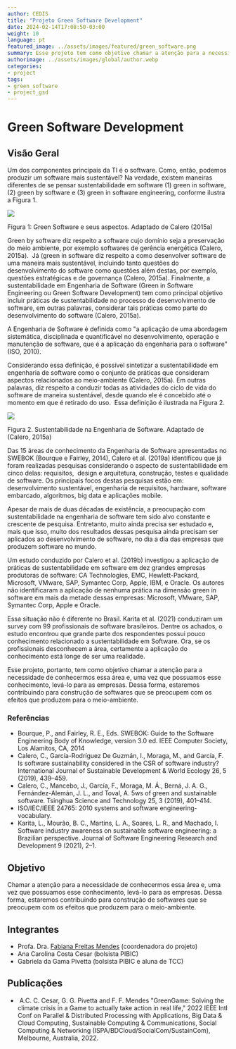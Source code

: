 ```yaml
---
author: CEDIS
title: "Projeto Green Software Development"
date: 2024-02-14T17:08:50-03:00
weight: 10
language: pt
featured_image: ../assets/images/featured/green_software.png
summary: Esse projeto tem como objetivo chamar a atenção para a necessidade de conhecermos a área  de Green Software Development e levá-lo para as empresas.
authorimage: ../assets/images/global/author.webp
categories: 
- project
tags: 
- green_software
- project_gsd
---
```


# Green Software Development

## Visão Geral

Um dos componentes principais da TI é o software. Como, então, podemos produzir um software mais sustentável? Na verdade, existem maneiras diferentes de se pensar sustentabilidade em software (1) green in software,  (2) green by software e (3) green in software engineering, conforme ilustra a Figura 1.

![](https://lh6.googleusercontent.com/3TH7_455zUakULLZ5kJQ3cBAcB0PrHVsO-UI19JhyyBnTAJvhbxCVtxsW8WaPhncvPrdY6df3Y6vM3d4syTMzkzeMmN6abkd5isIdmQ51_eQVlVqUM8yGDmNwIudlnjl4g=w1280)

Figura 1: Green Software e seus aspectos. Adaptado de Calero (2015a)

Green by software diz respeito a software cujo domínio seja a preservação do meio ambiente, por exemplo softwares de gerência energética (Calero, 2015a).  Já (green in software diz respeito a como desenvolver software de uma maneira mais sustentável, incluindo tanto questões do desenvolvimento do software como questões além destas, por exemplo, questões estratégicas e de governança (Calero, 2015a). Finalmente, a sustentabilidade em Engenharia de Software (Green in Software Engineering ou Green Software Development) tem como principal objetivo incluir práticas de sustentabilidade no processo de desenvolvimento de software, em outras palavras, considerar tais práticas como parte do desenvolvimento do software (Calero, 2015a).     

A Engenharia de Software é definida como "a aplicação de uma abordagem sistemática, disciplinada e quantificável no desenvolvimento, operação e manutenção de software, que é a aplicação da engenharia para o software" (ISO, 2010).

Considerando essa definição, é possível sintetizar a sustentabilidade em engenharia de software como o conjunto de práticas que consideram aspectos relacionados ao meio-ambiente (Calero, 2015a). Em outras palavras, diz respeito a conduzir todas as atividades do ciclo de vida do software de maneira sustentável, desde quando ele é concebido até o momento em que é retirado do uso.  Essa definição é ilustrada na Figura 2. 

![](https://lh4.googleusercontent.com/Mk3R7-HE8tm6oMIi5N5y3PvH3dDYS3nuTtfToDQcSFYtgTU4vre-2XVJ_Y53ZIvTHouZgKRVf2LBagxm4WkVMCDcyXXWUGZGcVWn1RlAOjwxWM6YhfCZ1B_ejzHcUD_J=w1280)

Figura 2. Sustentabilidade na Engenharia de Software. Adaptado de  (Calero, 2015a)

Das 15 áreas de conhecimento da Engenharia de Software apresentadas no SWEBOK (Bourque e Fairley, 2014), Calero et al. (2019a) identificou que já foram realizadas pesquisas considerando o aspecto de sustentabilidade em cinco delas: requisitos,  design e arquitetura, construção, testes e qualidade de software. Os principais focos destas pesquisas estão em: desenvolvimento sustentável, engenharia de requisitos, hardware, software embarcado, algoritmos, big data e aplicações mobile.       

Apesar de mais de duas décadas de existência, a preocupação com sustentabilidade na engenharia de software tem sido alvo constante e crescente de pesquisa. Entretanto, muito ainda precisa ser estudado e, mais que isso, muito dos resultados dessas pesquisa ainda precisam ser aplicados ao desenvolvimento de software, no dia a dia das empresas que produzem software no mundo.

Um estudo conduzido por Calero et al. (2019b) investigou a aplicação de práticas de sustentabilidade em software em dez grandes empresas produtoras de software: CA Technologies, EMC, Hewlett-Packard, Microsoft, VMware, SAP, Symantec Corp, Apple, IBM, e Oracle. Os autores não identificaram a aplicação de nenhuma prática na dimensão green in software em mais da metade dessas empresas: Microsoft, VMware, SAP, Symantec Corp, Apple e Oracle.

Essa situação não é diferente no Brasil. Karita et al. (2021) conduziram um survey com 99 profissionais de software brasileiros. Dentre os achados, o estudo encontrou que grande parte dos respondentes possui pouco conhecimento relacionado a sustentabilidade em Software. Ora, se os profissionais desconhecem a área, certamente a aplicação do conhecimento está longe de ser uma realidade.

Esse projeto, portanto, tem como objetivo chamar a atenção para a necessidade de conhecermos essa área e, uma vez que possuamos esse conhecimento, levá-lo para as empresas. Dessa forma, estaremos contribuindo para construção de softwares que se preocupem com os efeitos que produzem para o meio-ambiente.

  

### Referências

- Bourque, P., and Fairley, R. E., Eds. SWEBOK: Guide to the Software Engineering Body of Knowledge, version 3.0 ed. IEEE Computer Society, Los Alamitos, CA, 2014
- Calero, C., García-Rodríguez De Guzmán, I., Moraga, M., and García, F. Is software sustainability considered in the CSR of software industry? International Journal of Sustainable Development & World Ecology 26, 5 (2019), 439–459.
- Calero, C., Mancebo, J., García, F., Moraga, M. Á., Berná, J. A. G., Fernández-Alemán, J. L., and Toval, A. 5ws of green and sustainable software. Tsinghua Science and Technology 25, 3 (2019), 401–414.
- ISO/IEC/IEEE 24765: 2010 systems and software engineering-vocabulary.
- Karita, L., Mourão, B. C., Martins, L. A., Soares, L. R., and Machado, I. Software industry awareness on sustainable software engineering: a Brazilian perspective. Journal of Software Engineering Research and Development 9 (2021), 2–1.
## Objetivo

Chamar a atenção para a necessidade de conhecermos essa área e, uma vez que possuamos esse conhecimento, levá-lo para as empresas. Dessa forma, estaremos contribuindo para construção de softwares que se preocupem com os efeitos que produzem para o meio-ambiente.

## Integrantes

- Profa. Dra. [Fabiana Freitas Mendes](/people/fabiana_mendes) (coordenadora do projeto)
- Ana Carolina Costa Cesar (bolsista PIBIC)
- Gabriela da Gama Pivetta (bolsista PIBIC e aluna de TCC)

## Publicações

-  A.C. C. Cesar, G. G. Pivetta and F. F. Mendes "GreenGame: Solving the climate crisis in a Game to actually take action in real life," 2022 IEEE Intl Conf on Parallel & Distributed Processing with Applications, Big Data & Cloud Computing, Sustainable Computing & Communications, Social Computing & Networking (ISPA/BDCloud/SocialCom/SustainCom), Melbourne, Australia, 2022.